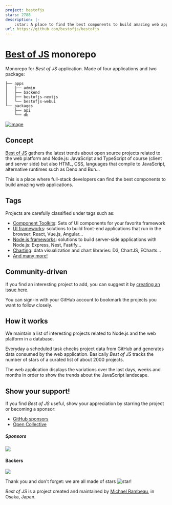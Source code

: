 ```yaml
---
project: bestofjs
stars: 2788
description: |-
    :star: A place to find the best components to build amazing web applications. The best of JavaScript!
url: https://github.com/bestofjs/bestofjs
---
```


# [Best of JS](https://bestofjs.org) monorepo

Monorepo for _Best of JS_ application.
Made of four applications and two package:

```shell
├── apps
│   ├── admin
│   ├── backend
│   ├── bestofjs-nextjs
│   └── bestofjs-webui
└── packages
    ├── api
    └── db
```

[![image](https://github.com/bestofjs/bestofjs/assets/5546996/e0e48657-90de-4bc0-b0a0-80968e826217)](https://bestofjs.org/)

## Concept

[Best of JS](https://bestofjs.org/) gathers the latest trends about open source projects related to the web platform and Node.js: JavaScript and TypeScript of course (client and server side) but also HTML, CSS, languages that compile to JavaScript, alternative runtimes such as Deno and Bun...

This is a place where full-stack developers can find the best components to build amazing web applications.

## Tags

Projects are carefully classified under tags such as:

- [Component Toolkits](https://bestofjs.org/tags/component): Sets of UI components for your favorite framework
- [UI frameworks](https://bestofjs.org/tags/framework): solutions to build front-end applications that run in the browser: React, Vue.js, Angular...
- [Node.js frameworks](https://bestofjs.org/projects?tags=nodejs-framework): solutions to build server-side applications with Node.js: Express, Nest, Fastify...
- [Charting](https://bestofjs.org/tags/chart): data visualization and chart libraries: D3, ChartJS, ECharts...
- [And many more!](https://bestofjs.org/tags/)

## Community-driven

If you find an interesting project to add, you can suggest it by [creating an issue here](https://github.com/michaelrambeau/bestofjs/issues/new?template=add-a-project-to-best-of-javascript.md).

You can sign-in with your GitHub account to bookmark the projects you want to follow closely.

## How it works

We maintain a list of interesting projects related to Node.js and the web platform in a database.

Everyday a scheduled task checks project data from GitHub and generates data consumed by the web application.
Basically _Best of JS_ tracks the number of stars of a curated list of about 2000 projects.

The web application displays the variations over the last days, weeks and months in order to show the trends about the JavaScript landscape.

## Show your support!

If you find _Best of JS_ useful, show your appreciation by starring the project or becoming a sponsor:

- [GitHub sponsors](https://github.com/sponsors/michaelrambeau)
- [Open Collective](https://opencollective.com/bestofjs)

##### Sponsors

<a href="https://opencollective.com/bestofjs#sponsors" target="_blank">
  <img src="https://opencollective.com/bestofjs/sponsors.svg?width=890&button=false">
</a>

#### Backers

<a href="https://opencollective.com/bestofjs#contributors" target="_blank">
  <img src="https://opencollective.com/bestofjs/backers.svg?width=890&button=false">
</a>

Thank you and don't forget: we are all made of stars ![star](https://bestofjs.org/images/star.png)!

_Best of JS_ is a project created and maintained by [Michael Rambeau](https://michaelrambeau.com), in Osaka, Japan.

